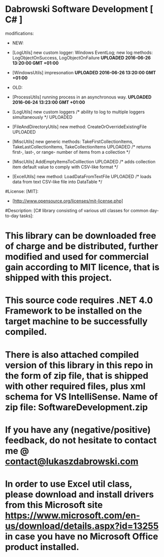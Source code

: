 # Dabrowski Software Development [ C# ]

modifications:
- NEW:
 - [LogUtils]  new custom logger: Windows EventLog; new log methods: LogObjectOnSuccess, LogObjectOnFailure
  <strong>UPLOADED 2016-06-26 13:20:00 GMT +01:00</strong>
 - [WindowsUtils]  impresonation <strong>UPLOADED 2016-06-26 13:20:00 GMT +01:00</strong> 

- OLD:
 - [ProcessUtils] running process in an asynchronous way. <strong>UPLOADED 2016-06-24 13:23:00 GMT +01:00</strong>
 - [LogUtils] new custom loggers /* ability to log to multiple loggers simultaneously */ UPLOADED
 - [FileAndDirectoryUtils] new method: CreateOrOverrideExistingFile UPLOADED
 - [MiscUtils] new generic methods: TakeFirstCollectionItems, TakeLastCollectionItems, TakeCollectionItems UPLOADED /* returns first-, last-, or range- number of items from a collection */
 - [MiscUtils] AddEmptyItemsToColllection UPLOADED /* adds collection item default value to comply with CSV-like format */
 - [ExcelUtils] new method: LoadDataFromTextFile UPLOADED /* loads data from text CSV-like file into DataTable */

#License: [MIT]:
 - [http://www.opensource.org/licenses/mit-license.php]

#Description: [C# library consisting of various util classes for common day-to-day tasks]:

# This library can be downloaded free of charge and be distributed, further modified and used for commercial gain according to MIT licence, that is shipped with this project.
  
# This source code requires .NET 4.0 Framework to be installed on the target machine to be successfully compiled.

# There is also attached compiled version of this library in this repo in the form of zip file, that is shipped with other required files, plus xml schema for VS IntelliSense. Name of zip file: SoftwareDevelopment.zip

# If you have any (negative/positive) feedback, do not hesitate to contact me @ contact@lukaszdabrowski.com

# In order to use Excel util class, please download and install drivers from this Microsoft site https://www.microsoft.com/en-us/download/details.aspx?id=13255 in case you have no Microsoft Office product installed.

